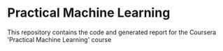 Practical Machine Learning
===

This repository contains the code and generated report for the Coursera 'Practical Machine Learning' course
